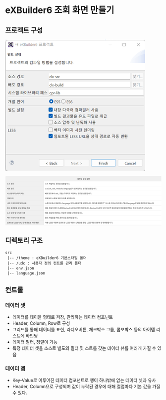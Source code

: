 # eXBuilder6 조회 화면 만들기

## 프로젝트 구성

![new Project](image.png)

![new Project_Description](image-1.png)

## 디렉토리 구조

```
src
 |-- /theme : eXBuilder6 기본스타일 폴더
 |-- /udc : 사용자 정의 컨트롤 관리 폴더
 |-- env.json
 |-- language.json
```

## 컨트롤

### 데이터 셋

- 데이터를 테이블 형태로 저장, 관리하는 데이터 컴포넌트
- Header, Column, Row로 구성
- 그리드를 통해 데이터를 표현, 라디오버튼, 체크박스 그룹, 콤보박스 등의 아이템 리스트에 바인딩
- 데이터 필터, 정렬이 가능
- 특정 데이터 셋을 소스로 별도의 필터 및 소트를 갖는 데이터 뷰를 여러개 가질 수 있음

### 데이터 맵

- Key-Value로 이루어진 데이터 컴포넌트로 행이 하나밖에 없는 데이터 셋과 유사
- Header, Column으로 구성되며 값이 누락된 경우에 대해 컬럼마다 기본 값을 가질 수 있다.
